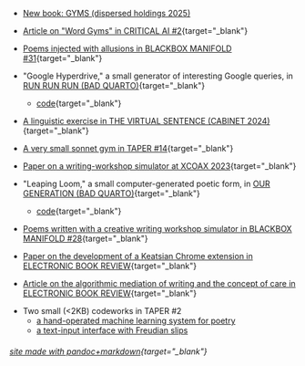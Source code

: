
* [New book: GYMS (dispersed holdings 2025)](gymsbook.html)

* [Article on "Word Gyms" in CRITICAL AI #2](https://read.dukeupress.edu/critical-ai/article/doi/10.1215/2834703X-11205189/390865/Build-Word-Gyms-Not-Word-Factories?guestAccessKey=494190cc-59d2-43d2-bdff-6b162571ceac){target="_blank"}

* [Poems injected with allusions in BLACKBOX MANIFOLD #31](https://blackboxmanifold.sites.sheffield.ac.uk/issues/issue-31/kylebootenbm31){target="_blank"}

<!-- * Two examples of [noöhacking](noohacking.html) in TAPER #12 (TOOLS)
    - [FloraNote, a garden-like note-taking app where notes must be periodically weeded](https://taper.badquar.to/12/floranote.html){target="_blank"}
    - [Yearlong Meditation App](https://taper.badquar.to/12/yearlong_meditation_app.html){target="_blank"} -->

* "Google Hyperdrive," a small generator of interesting Google queries, in [RUN RUN RUN (BAD QUARTO)](https://badquar.to/publications/run_run_run.html){target="_blank"}
    * [code](resources/google_hyperdrive.py){target="_blank"}

* [A linguistic exercise in THE VIRTUAL SENTENCE (CABINET 2024)](https://www.cabinetmagazine.org/books/the_virtual_sentence.php){target="_blank"}

* [A very small sonnet gym in TAPER #14](https://taper.badquar.to/14/sonnet_gym.html){target="_blank"}

* [Paper on a writing-workshop simulator at XCOAX 2023](https://2023.xcoax.org/pdf/booten.pdf){target="_blank"}

* "Leaping Loom," a small computer-generated poetic form, in [OUR GENERATION (BAD QUARTO)](https://badquar.to/publications/our_generation.html){target="_blank"}
    * [code](resources/leaping_loom.py){target="_blank"}

* [Poems written with a creative writing workshop simulator in BLACKBOX MANIFOLD #28](https://blackboxmanifold.sites.sheffield.ac.uk/issues/issues-21-28/issue-28){target="_blank"}

* [Paper on the development of a Keatsian Chrome extension in ELECTRONIC BOOK REVIEW](https://electronicbookreview.com/essay/how-to-re-hijack-your-mind-critical-making-and-the-battle-for-intelligence/){target="_blank"}

* [Article on the algorithmic mediation of writing and the concept of care in ELECTRONIC BOOK REVIEW](https://electronicbookreview.com/essay/making-writing-harder-computer-mediated-authorship-and-the-problem-of-care/){target="_blank"} 

<!-- * [A prayer machine at XCOAX 2021 and ELO/SLSA 2021](topray.html){target="_blank"}



* [Short paper on computational interfaces for/by poets in CREATIVITY AND COGNITION 2021, with Katy Gero](https://dl.acm.org/doi/abs/10.1145/3450741.3466813){target="_blank"}

* Paper on [a writing-coach that forbids common syntax patterns](https://github.com/kbooten/stylevise) in [FLUSSER STUDIES \#30](https://www.flusserstudies.net/person/kyle-booten){target="_blank"}
 
* Poem written with the help of [affinity propagation algorithm](https://stats.stackexchange.com/questions/123060/clustering-a-long-list-of-strings-words-into-similarity-groups/158090#158090){target="_blank"} in [LANA TURNER \#13](http://www.lanaturnerjournal.com/product-p/lt13-p.htm){target="_blank"}

* [Several poems in FENCE \#37-\#38](https://reader.exacteditions.com/issues/93390/spread/7){target="_blank"}

* [Article on crowdsourcing literary interpretation in select proceedings of ELO 2018](https://www.lespressesdelecureuil.net/product/elo-2018/){target="_blank"} -->

<!-- * [Brief talk on poetic HCI, with Katy Gero, at DH2020](https://dh2020.adho.org/wp-content/uploads/2020/07/640_PoetryMachinesEmpoweringCreativeWriterstoDesignDHTools.html){target="_blank"} -->

<!-- * Poems written with the help of a [Freudian interface](https://taper.badquar.to/2/parapraxis_mirror.html){target="_blank"} in DENVER QUARTERLY \#53 -->

<!-- * Conference presentation on Flusser, computer-mediated writing, and [Style🗜Vise](https://github.com/kbooten/stylevise){target="_blank"}, FLUSSER AND HIS LANGUAGES, VILÉM FLUSSER ARCHIVE, June 2020. -->

<!-- * [Article on creative Turing Tests, with Dan Rockmore, in ELECTRONIC BOOK REVIEW](https://electronicbookreview.com/essay/the-anxiety-of-imitation-on-the-boringness-of-creative-turing-tests/){target="_blank"} -->

<!-- * [Essay on/with/against computational sentiment analysis in
TENTACULAR \#4](https://www.tentacularmag.com/issue-4a/kyle-booten){target="_blank"} -->

<!-- * Papers in ICCC 2019:
    * ["Toward Digital *Progymnasmata*"](http://computationalcreativity.net/iccc2019/assets/iccc_proceedings_2019.pdf#page=15){target="_blank"}
    * ["Fragile Pulse: A Meditation App"](http://computationalcreativity.net/iccc2019/assets/iccc_proceedings_2019.pdf#page=368){target="_blank"} -->
  
<!-- * Response essay to David Jhave Johnston’s
a.i.-powered writing project RERITES (ANTEISM)
    * [Excerpt](resources/reritespaper.pdf){target="_blank"}
    * [Book](https://www.anteism.com/shop/rerites-raw-output-responses-david-jhave-johnston){target="_blank"} -->
  
<!-- * [Five poems, including 3 collaborations with crowdworkers, in LANA TURNER \#11](http://www.lanaturnerjournal.com/v/vspfiles/downloadables/Lana_Turner_No_11.pdf#page=242){target="_blank"} -->

<!-- * ["Hashtag Rhetoric," chapter in \#IDENTITY: HASHTAGGING RACE, GENDER, SEXUALITY, AND
NATION (University of Michigan
Press)](https://www.fulcrum.org/epubs/zp38wf11f?locale=en#/OEBPS/DeKosnik-0021.xhtml%23ch11){target="_blank"} -->
  
<!-- * "How Do Computers Read?" (Panel, MLA 2019, Chicago) -->
  
* Two small (&lt;2KB) codeworks in TAPER \#2
    - [a hand-operated machine learning system for poetry](https://taper.badquar.to/2/local_optimum.html)
    - [a text-input interface with Freudian slips](https://taper.badquar.to/2/parapraxis_mirror.html)
  
<!-- * Partially-computer-generated long poem excerpted
    - [in BOSTON REVIEW](https://store.bostonreview.net/media/1621.pdf){target="_blank"}
    - [in DATABLEED](https://www.datableedzine.com/kyle-booten-issue-11){target="_blank"}
    - [in LITMUS (UK), the lichen issue](https://www.litmuspublishing.co.uk/Shop/2054-8915-5){target="_blank"} -->
  
<!-- * [Short computational lingustic analysis of quotations, with Marti Hearst (NAACL 2016, Best Short Paper Runner-Up)](https://www.aclweb.org/anthology/N16-1134.pdf){target="_blank"} -->
  

<!-- * [Two small
poems, one with autocompletions (WESTERN HUMANITIES REVIEW)](http://www.westernhumanitiesreview.com/summer17/kyle-booten/){target="_blank"} -->

<!-- * [Partially computer-generated
verse](https://kylebooten.files.wordpress.com/2018/07/kbooten_what_nature_final.pdf "kbooten_what_nature_final")
in [BOSTON
REVIEW](https://store.bostonreview.net/backissues/what-nature), and more
in [DATABLEED](https://www.datableedzine.com/kyle-booten-issue-11). -->

<!-- * [A psychotechnological poetry
workshop](https://medium.com/the-operating-system/10-tries-100-poems-take-1-field-notes-psychotechnologies-of-care-algorithms-of-attention-db48f6a3043d)
(with Alex Juhasz)

* [Two
poems, one computer-generated](https://poorclaudia.org/online/kyle-booten-two-poems.html)(POOR
CLAUDIA)

* [A traversal of Google
Maps](https://kylebooten.files.wordpress.com/2017/01/laminations_fence.pdf)([FENCE
\#32](https://reader.exacteditions.com/issues/62336/spread/1)) -->


<!-- 
* [Metaphor and word
vectors](https://kylebooten.files.wordpress.com/2017/01/clfl2016_draft_proceedings.pdf)
(NAACL 2016, Comp. Linguistics for Literature Workshop)

* [Neurotic neural
networks](https://kylebooten.files.wordpress.com/2017/01/trueapothecary_minimal.pdf)
(presented at ELO 2016, Victoria, BC)

* [JUST](http://justzine.com/) (a “[Brutalist
website](http://brutalistwebsites.com/justzine.com_2/)“) -->

###### [site made with pandoc+markdown](https://github.com/kbooten/kbooten.github.io){target="_blank"}
